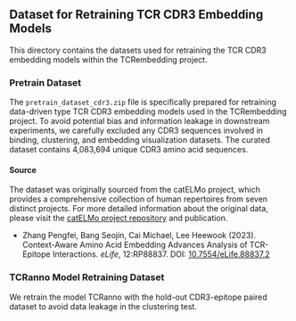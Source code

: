 
## Dataset for Retraining TCR CDR3 Embedding Models
This directory contains the datasets used for retraining the TCR CDR3 embedding models within the TCRembedding project.

### Pretrain Dataset

The `pretrain_dataset_cdr3.zip` file is specifically prepared for retraining data-driven type TCR CDR3 embedding models used in the TCRembedding project. To avoid potential bias and information leakage in downstream experiments, we carefully excluded any CDR3 sequences involved in binding, clustering, and embedding visualization datasets. The curated dataset contains 4,083,694 unique CDR3 amino acid sequences.

#### Source

The dataset was originally sourced from the catELMo project, which provides a comprehensive collection of human repertoires from seven distinct projects. For more detailed information about the original data, please visit the [catELMo project repository](https://github.com/Lee-CBG/catELMo/blob/main/datasets/catELMo.zip) and publication.

- Zhang Pengfei, Bang Seojin, Cai Michael, Lee Heewook (2023). Context-Aware Amino Acid Embedding Advances Analysis of TCR-Epitope Interactions. _eLife_, 12:RP88837. DOI: [10.7554/eLife.88837.2](https://doi.org/10.7554/eLife.88837.2)

### TCRanno Model Retraining Dataset

We retrain the model TCRanno with the hold-out CDR3-epitope paired dataset to avoid data leakage in the clustering test.
